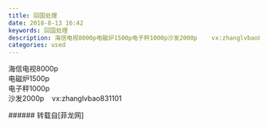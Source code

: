 ```yaml
---
title: 回国处理
date: 2018-8-13 16:42
keywords: 回国处理
description: 海信电视8000p电磁炉1500p电子秤1000p沙发2000p    vx:zhanglvbao831101
categories: used
---
```

<td class="t_f" id="postmessage_1635446">

<img alt="" border="0" class="zoom" data-cf-modified-82e4475bf62a216b5d47ecf9-="" file="http://www.flw.ph/data/appbyme/upload/image/201808/13/t73wQAIiSRt2.jpg" id="aimg_B9tW5" lazyloadthumb="1" onclick="" onmouseover="" src="http://www.flw.ph/data/appbyme/upload/image/201808/13/t73wQAIiSRt2.jpg"/><br/>
海信电视8000p<br/>
<img alt="" border="0" class="zoom" data-cf-modified-82e4475bf62a216b5d47ecf9-="" file="http://www.flw.ph/data/appbyme/upload/image/201808/13/tTkwH3TuK6so.jpg" id="aimg_l2lFt" lazyloadthumb="1" onclick="" onmouseover="" src="http://www.flw.ph/data/appbyme/upload/image/201808/13/tTkwH3TuK6so.jpg"/><br/>
电磁炉1500p<br/>
<img alt="" border="0" class="zoom" data-cf-modified-82e4475bf62a216b5d47ecf9-="" file="http://www.flw.ph/data/appbyme/upload/image/201808/13/CJXdyK4sGgec.jpg" id="aimg_C4jxz" lazyloadthumb="1" onclick="" onmouseover="" src="http://www.flw.ph/data/appbyme/upload/image/201808/13/CJXdyK4sGgec.jpg"/><br/>
电子秤1000p<br/>
<img alt="" border="0" class="zoom" data-cf-modified-82e4475bf62a216b5d47ecf9-="" file="http://www.flw.ph/data/appbyme/upload/image/201808/13/yhhXRpRHinCX.jpg" id="aimg_qrmSn" lazyloadthumb="1" onclick="" onmouseover="" src="http://www.flw.ph/data/appbyme/upload/image/201808/13/yhhXRpRHinCX.jpg"/><br/>
沙发2000p    vx:zhanglvbao831101<br/>
</td>
###### 转载自[菲龙网]